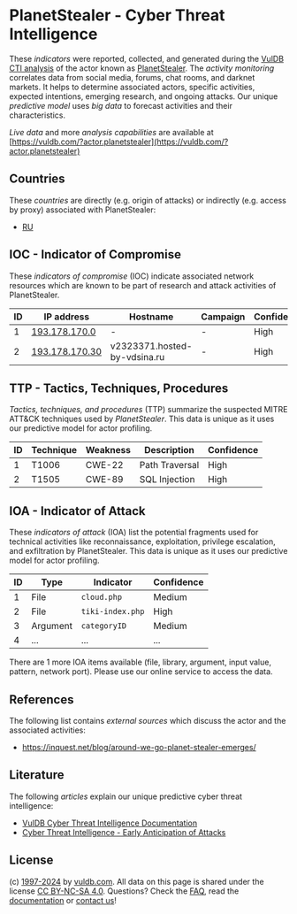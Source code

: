 # PlanetStealer - Cyber Threat Intelligence

These _indicators_ were reported, collected, and generated during the [VulDB CTI analysis](https://vuldb.com/?kb.cti) of the actor known as [PlanetStealer](https://vuldb.com/?actor.planetstealer). The _activity monitoring_ correlates data from social media, forums, chat rooms, and darknet markets. It helps to determine associated actors, specific activities, expected intentions, emerging research, and ongoing attacks. Our unique _predictive model_ uses _big data_ to forecast activities and their characteristics.

_Live data_ and more _analysis capabilities_ are available at [https://vuldb.com/?actor.planetstealer](https://vuldb.com/?actor.planetstealer)

## Countries

These _countries_ are directly (e.g. origin of attacks) or indirectly (e.g. access by proxy) associated with PlanetStealer:

* [RU](https://vuldb.com/?country.ru)

## IOC - Indicator of Compromise

These _indicators of compromise_ (IOC) indicate associated network resources which are known to be part of research and attack activities of PlanetStealer.

ID | IP address | Hostname | Campaign | Confidence
-- | ---------- | -------- | -------- | ----------
1 | [193.178.170.0](https://vuldb.com/?ip.193.178.170.0) | - | - | High
2 | [193.178.170.30](https://vuldb.com/?ip.193.178.170.30) | v2323371.hosted-by-vdsina.ru | - | High

## TTP - Tactics, Techniques, Procedures

_Tactics, techniques, and procedures_ (TTP) summarize the suspected MITRE ATT&CK techniques used by _PlanetStealer_. This data is unique as it uses our predictive model for actor profiling.

ID | Technique | Weakness | Description | Confidence
-- | --------- | -------- | ----------- | ----------
1 | T1006 | CWE-22 | Path Traversal | High
2 | T1505 | CWE-89 | SQL Injection | High

## IOA - Indicator of Attack

These _indicators of attack_ (IOA) list the potential fragments used for technical activities like reconnaissance, exploitation, privilege escalation, and exfiltration by PlanetStealer. This data is unique as it uses our predictive model for actor profiling.

ID | Type | Indicator | Confidence
-- | ---- | --------- | ----------
1 | File | `cloud.php` | Medium
2 | File | `tiki-index.php` | High
3 | Argument | `categoryID` | Medium
4 | ... | ... | ...

There are 1 more IOA items available (file, library, argument, input value, pattern, network port). Please use our online service to access the data.

## References

The following list contains _external sources_ which discuss the actor and the associated activities:

* https://inquest.net/blog/around-we-go-planet-stealer-emerges/

## Literature

The following _articles_ explain our unique predictive cyber threat intelligence:

* [VulDB Cyber Threat Intelligence Documentation](https://vuldb.com/?kb.cti)
* [Cyber Threat Intelligence - Early Anticipation of Attacks](https://www.scip.ch/en/?labs.20201022)

## License

(c) [1997-2024](https://vuldb.com/?kb.changelog) by [vuldb.com](https://vuldb.com/?kb.about). All data on this page is shared under the license [CC BY-NC-SA 4.0](https://creativecommons.org/licenses/by-nc-sa/4.0/). Questions? Check the [FAQ](https://vuldb.com/?kb.faq), read the [documentation](https://vuldb.com/?kb) or [contact us](https://vuldb.com/?contact)!
